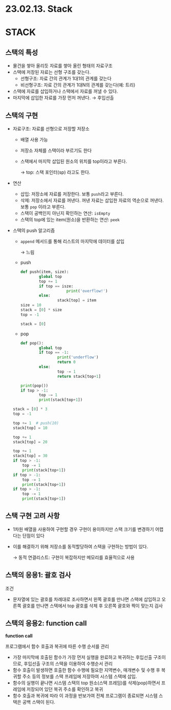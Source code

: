 # 23.02.13. Stack

# STACK

## 스택의 특성

- 물건을 쌓아 올리듯 자료를 쌓아 올린 형태의 자료구조
- 스택에 저장된 자료는 선형 구조를 갖는다.
    - 선형구조: 자료 간의 관계가 1대1의 관계를 갖는다
    - 비선형구조: 자료 간의 관계가 1대N의 관계를 갖는다(예: 트리)
- 스택에 자료를  삽입하거나 스택에서 자료를 꺼낼 수 있다.
- 마지막에 삽입한 자료를 가장 먼저 꺼낸다. → 후입선출

## 스택의 구현

- 자료구조: 자료를 선형으로 저장할 저장소
    - 배열 사용 가능
    - 저장소 자체를 스택이라 부르기도 한다
    - 스택에서 마지막 삽입된 원소의 위치를 top이라고 부른다.
        
        → top: 스택 포인터(sp) 라고도 한다.
        
- 연산
    - 삽입: 저장소에 자료를 저장한다. 보통 `push`라고 부른다.
    - 삭제: 저장소에서 자료를 꺼낸다. 꺼낸 자료는 삽입한 자료의 역순으로 꺼낸다. 보통 `pop` 이라고 부른다.
    - 스택이 공백인지 아닌지 확인하는 연산: `isEmpty`
    - 스택의 top에 있는 item(원소)을 반환하는 연산: `peek`
- 스택의 push 알고리즘
    - `append` 메서드를 통해 리스트의 마지막에 데이터를 삽입
        
        → 느림
        
    - push
        
        ```python
        def push(item, size):
        		global top
        		top += 1
        		if top == isze:
        					print('overflow!')
        		else:
        				stack[top] = item
        size = 10
        stack = [0] * size
        top = -1
        ```
        
        ```python
        stack = [0]
        ```
        
    - pop
        
        ```python
        def pop():
        		global top
        		if top == -1:
        				print('underflow')
        				return 0
        		else:
        				top -= 1
        				return stack[top+1]
        
        print(pop())
        if top > -1:
        		top -= 1
        		print(stack[top+1])
        ```
        
    
    ```python
    stack = [0] * 3
    top = -1
    
    top += 1  # push(10)
    stack[top] = 10
    
    top += 1
    stack[top] = 20
    
    top += 1
    stack[top] = 30
    if top > -1:
        top -= 1
        print(stack[top+1])
    if top > -1:
        top -= 1
        print(stack[top+1])
    if top > -1:
        top -= 1
        print(stack[top+1])
    ```
    

## 스택 구현 고려 사항

- 1차원 배열을 사용하여 구현할 경우 구현이 용이하지만 스택 크기를 변경하기 어렵다는 단점이 있다
- 이를 해결하기 위해 저장소를 동적할당하여 스택을 구현하는 방법이 있다.
    
    → 동적 연결리스트: 구현이 복잡하지만 메모리를 효율적으로 사용
    

## 스택의 응용1: 괄호 검사

조건

- 문자열에 있는 괄호를 차례대로 조사하면서 왼쪽 괄호를 만나면 스택에 삽입하고 오른쪽 괄호를 만나면 스택에서 top 괄호를 삭제 후 오른쪽 괄호와 짝이 맞는지 검사

## 스택의 응용2: function call

**function call**

프로그램에서 함수 호출과 복귀에 따른 수행 순서를 관리

- 가장 마지막에 호출된 함수가 가장 먼저 실행을 완료하고 복귀하는 후입선출 구조이므로, 후입선출 구조의 스택을 이용하여 수행순서 관리
- 함수 호출이 발생하면 호출한 함수 수행에 필요한 지역변수, 매개변수 및 수행 후 복귀할 주소 등의 정보를 스택 프레임에 저장하여 시스템 스택에 삽입.
- 함수의 실행이 끝나면 시스템 스택의 top 원소(스택 프레임)를 삭제(pop)하면서 프레임에 저장되어 있던 복귀 주소를 확인하고 복귀
- 함수 호출과 복귀에 따라 이 과정을 반보가여 전체 프로그램이 종료되면 시스템 스택은 공백 스택이 된다.